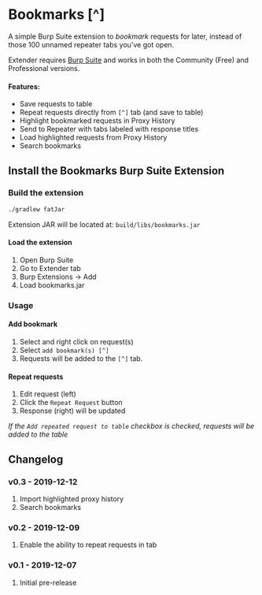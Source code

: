 # Bookmarks [^]

A simple Burp Suite extension to *bookmark* requests for later, instead of those 100 unnamed repeater tabs you've got open. 

Extender requires [Burp Suite](https://portswigger.net/burp) and works in both the Community (Free) and Professional versions. 

#### Features:
* Save requests to table
* Repeat requests directly from `[^]` tab (and save to table)
* Highlight bookmarked requests in Proxy History
* Send to Repeater with tabs labeled with response titles
* Load highlighted requests from Proxy History
* Search bookmarks

## Install the Bookmarks Burp Suite Extension
### Build the extension

```sh
./gradlew fatJar
```

Extension JAR will be located at: `build/libs/bookmarks.jar`

#### Load the extension
1. Open Burp Suite
2. Go to Extender tab
3. Burp Extensions -> Add
4. Load bookmarks.jar


### Usage
#### Add bookmark
1. Select and right click on request(s)
2. Select `add bookmark(s) [^]`
3. Requests will be added to the `[^]` tab.

#### Repeat requests
1. Edit request (left)
2. Click the `Repeat Request` button
3. Response (right) will be updated

*If the `Add repeated request to table` checkbox is checked, requests will be added to the table*


## Changelog
### v0.3 - 2019-12-12
1. Import highlighted proxy history
2. Search bookmarks

### v0.2 - 2019-12-09
1. Enable the ability to repeat requests in tab

### v0.1 - 2019-12-07
1. Initial pre-release
 
